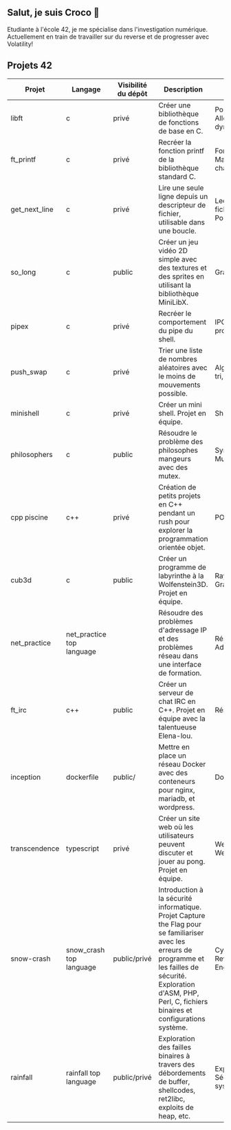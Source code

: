 ## Salut, je suis Croco 👋

Etudiante à l'école 42, je me spécialise dans l'investigation numérique. 
Actuellement en train de travailler sur du reverse et de progresser avec Volatility!


## Projets 42 

| Projet           | Langage                 | Visibilité du dépôt | Description | Notions |
|------------------|-------------------------|---------------------|-------------|---------|
| libft            | c                       | privé        | Créer une bibliothèque de fonctions de base en C. | Pointeurs, Allocation dynamique |
| ft_printf        | c                       | privé        | Recréer la fonction printf de la bibliothèque standard C. | Formatage, Manipulation de chaînes |
| get_next_line    | c                       | privé      | Lire une seule ligne depuis un descripteur de fichier, utilisable dans une boucle. | Lecture de fichiers, Pointeurs |
| so_long          | c                       | public        | Créer un jeu vidéo 2D simple avec des textures et des sprites en utilisant la bibliothèque MiniLibX.                                 | Graphisme |
| pipex            | c                       | privé        | Recréer le comportement du pipe du shell. | IPC, Gestion de processus |
| push_swap        | c                       | privé        | Trier une liste de nombres aléatoires avec le moins de mouvements possible. | Algorithmes de tri, Optimisation |
| minishell        | c                       | privé        | Créer un mini shell. Projet en équipe. | Shell, Parsing |
| philosophers     | c                       | public       | Résoudre le problème des philosophes mangeurs avec des mutex. | Synchronisation, Mutex |
| cpp piscine      | c++                     | privé       | Création de petits projets en C++ pendant un rush pour explorer la programmation orientée objet. | POO |
| cub3d            | c                       | public        | Créer un programme de labyrinthe à la Wolfenstein3D. Projet en équipe. | Raycasting, Graphisme |
| net_practice     | net_practice top language |     | Résoudre des problèmes d'adressage IP et des problèmes réseau dans une interface de formation. | Réseau, Adressage IP |
| ft_irc           | c++                     | public        | Créer un serveur de chat IRC en C++. Projet en équipe avec la talentueuse Elena-lou. | Réseau, C++ |
| inception        | dockerfile  | public/       | Mettre en place un réseau Docker avec des conteneurs pour nginx, mariadb, et wordpress. | Docker, DevOps |
| transcendence    | typescript | privé     | Créer un site web où les utilisateurs peuvent discuter et jouer au pong. Projet en équipe. | Web, WebSocket |
| snow-crash       | snow_crash top language | public/privé     | Introduction à la sécurité informatique. Projet Capture the Flag pour se familiariser avec les erreurs de programme et les failles de sécurité. Exploration d'ASM, PHP, Perl, C, fichiers binaires et configurations système. | Cybersécurité, Reverse Engineering |
| rainfall         | rainfall top language   | public/privé     | Exploration des failles binaires à travers des débordements de buffer, shellcodes, ret2libc, exploits de heap, etc. | Exploitation, Sécurité système |





<!--
**Croco41/Croco41** is a ✨ _special_ ✨ repository because its `README.md` (this file) appears on your GitHub profile.

Here are some ideas to get you started:

- 🔭 I’m currently working on ...
- 🌱 I’m currently learning ...
- 👯 I’m looking to collaborate on ...
- 🤔 I’m looking for help with ...
- 💬 Ask me about ...
- 📫 How to reach me: ...
- 😄 Pronouns: ...
- ⚡ Fun fact: ...
-->
